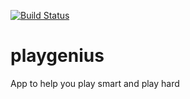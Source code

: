 [![Build Status](https://travis-ci.org/play-genius/playgenius.svg?branch=master)](https://travis-ci.org/play-genius/playgenius)

# playgenius
App to help you play smart and play hard
